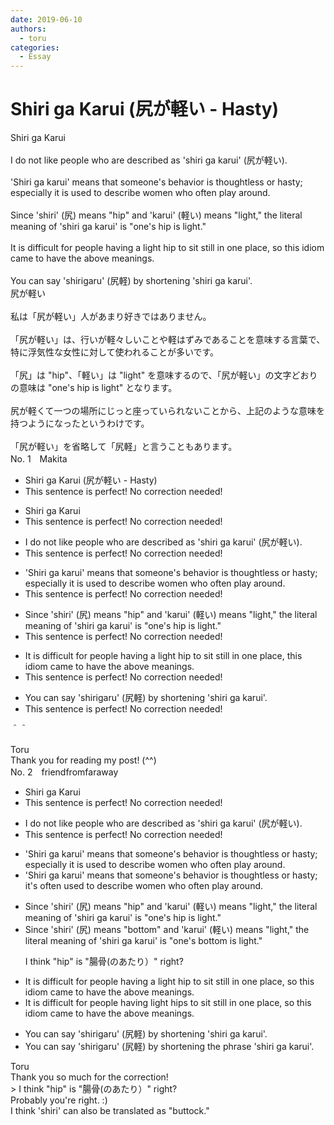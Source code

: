 ```yaml
---
date: 2019-06-10
authors:
  - toru
categories:
  - Essay
---
```


<h1 id="subject_show">Shiri ga Karui (尻が軽い - Hasty)</h1>
<div class="date" hidden>Jun 10, 2019 18:19</div>
<div id="post"><div id="body_show_ori">
Shiri ga Karui<br/><br/>I do not like people who are described as 'shiri ga karui' (尻が軽い).<br/><br/>'Shiri ga karui' means that someone's behavior is thoughtless or hasty; especially it is used to describe women who often play around.<br/><br/>Since 'shiri' (尻) means "hip" and 'karui' (軽い) means "light," the literal meaning of 'shiri ga karui' is "one's hip is light."<br/><br/>It is difficult for people having a light hip to sit still in one place, so this idiom came to have the above meanings.<br/><br/>You can say 'shirigaru' (尻軽) by shortening 'shiri ga karui'.
</div></div>

<!-- more -->

<div id="post_ja"><div id="body_show_mo">
尻が軽い<br/><br/>私は「尻が軽い」人があまり好きではありません。<br/><br/>「尻が軽い」は、行いが軽々しいことや軽はずみであることを意味する言葉で、特に浮気性な女性に対して使われることが多いです。<br/><br/>「尻」は "hip"、「軽い」は "light" を意味するので、「尻が軽い」の文字どおりの意味は "one's hip is light" となります。<br/><br/>尻が軽くて一つの場所にじっと座っていられないことから、上記のような意味を持つようになったというわけです。<br/><br/>「尻が軽い」を省略して「尻軽」と言うこともあります。
</div></div>
<div id="block"><div class="first_name"> No. 1　<span class="just_name">Makita</span></div><div id="block2">
<ul class="correction_field">
<li class="incorrect">Shiri ga Karui (尻が軽い - Hasty)</li>
<li class="corrected perfect">This sentence is perfect! No correction needed!</li>
</ul>
<ul class="correction_field">
<li class="incorrect">Shiri ga Karui</li>
<li class="corrected perfect">This sentence is perfect! No correction needed!</li>
</ul>
<ul class="correction_field">
<li class="incorrect">I do not like people who are described as 'shiri ga karui' (尻が軽い).</li>
<li class="corrected perfect">This sentence is perfect! No correction needed!</li>
</ul>
<ul class="correction_field">
<li class="incorrect">'Shiri ga karui' means that someone's behavior is thoughtless or hasty; especially it is used to describe women who often play around.</li>
<li class="corrected perfect">This sentence is perfect! No correction needed!</li>
</ul>
<ul class="correction_field">
<li class="incorrect">Since 'shiri' (尻) means "hip" and 'karui' (軽い) means "light," the literal meaning of 'shiri ga karui' is "one's hip is light."</li>
<li class="corrected perfect">This sentence is perfect! No correction needed!</li>
</ul>
<ul class="correction_field">
<li class="incorrect">It is difficult for people having a light hip to sit still in one place, this idiom came to have the above meanings.</li>
<li class="corrected perfect">This sentence is perfect! No correction needed!</li>
</ul>
<ul class="correction_field">
<li class="incorrect">You can say 'shirigaru' (尻軽) by shortening 'shiri ga karui'.</li>
<li class="corrected perfect">This sentence is perfect! No correction needed!</li>
</ul>
<p class="comment_small">
 ＾＾
</p>

</div><div class="name"><span class="just_name">Toru</span><br>
Thank you for reading my post! (^^)
</div>
</div>
<div id="block"><div class="first_name"> No. 2　<span class="just_name">friendfromfaraway</span></div><div id="block2">
<ul class="correction_field">
<li class="incorrect">Shiri ga Karui</li>
<li class="corrected perfect">This sentence is perfect! No correction needed!</li>
</ul>
<ul class="correction_field">
<li class="incorrect">I do not like people who are described as 'shiri ga karui' (尻が軽い).</li>
<li class="corrected perfect">This sentence is perfect! No correction needed!</li>
</ul>
<ul class="correction_field">
<li class="incorrect">'Shiri ga karui' means that someone's behavior is thoughtless or hasty; especially it is used to describe women who often play around.</li>
<li class="corrected correct">
'Shiri ga karui' means that someone's behavior is thoughtless or hasty; it's <span class="f_blue">often used</span> to describe women who often play around.
</li>
</ul>
<ul class="correction_field">
<li class="incorrect">Since 'shiri' (尻) means "hip" and 'karui' (軽い) means "light," the literal meaning of 'shiri ga karui' is "one's hip is light."</li>
<li class="corrected correct">
Since 'shiri' (尻) means "bottom" and 'karui' (軽い) means "light," the literal meaning of 'shiri ga karui' is "one's bottom is light."
<p class="correction_comment">I think "hip" is "腸骨(のあたり）" right?</p>
</li>
</ul>
<ul class="correction_field">
<li class="incorrect">It is difficult for people having a light hip to sit still in one place, so this idiom came to have the above meanings.</li>
<li class="corrected correct">
It is difficult for people having light hips to sit still in one place, so this idiom came to have the above meanings.
</li>
</ul>
<ul class="correction_field">
<li class="incorrect">You can say 'shirigaru' (尻軽) by shortening 'shiri ga karui'.</li>
<li class="corrected correct">
You can say 'shirigaru' (尻軽) by shortening the phrase 'shiri ga karui'.
</li>
</ul>
</div><div class="name"><span class="just_name">Toru</span><br>
Thank you so much for the correction!<br/>&gt; I think "hip" is "腸骨(のあたり）" right?<br/>Probably you're right. :)<br/>I think 'shiri' can also be translated as "buttock."
</div>
</div>
